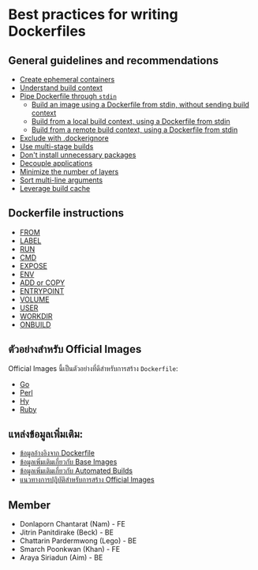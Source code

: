 # Best practices for writing Dockerfiles
## General guidelines and recommendations
- [Create ephemeral containers](https://github.com/chattarinpardermwong/Best-practices-for-writing-Dockerfiles-translate/blob/develop/Create%20ephemeral%20containers.md)
- [Understand build context](https://github.com/chattarinpardermwong/Best-practices-for-writing-Dockerfiles-translate/blob/develop/Understand%20build%20context.md)
- [Pipe Dockerfile through `stdin`](https://github.com/chattarinpardermwong/Best-practices-for-writing-Dockerfiles-translate/blob/develop/Pipe%20Dockerfile%20through%20stdin.md)
  - [Build an image using a Dockerfile from stdin, without sending build context](https://github.com/chattarinpardermwong/Best-practices-for-writing-Dockerfiles-translate/blob/develop/Build%20an%20image%20using%20a%20Dockerfile.md)
  - [Build from a local build context, using a Dockerfile from stdin](https://github.com/chattarinpardermwong/Best-practices-for-writing-Dockerfiles-translate/blob/develop/Build%20from%20a%20local%20build%20context.md)
  - [Build from a remote build context, using a Dockerfile from stdin](https://github.com/chattarinpardermwong/Best-practices-for-writing-Dockerfiles-translate/blob/develop/Build%20from%20a%20remote%20build%20context.md)
- [Exclude with .dockerignore](https://github.com/chattarinpardermwong/Best-practices-for-writing-Dockerfiles-translate/blob/develop/exclude.md)
- [Use multi-stage builds](https://github.com/chattarinpardermwong/Best-practices-for-writing-Dockerfiles-translate/blob/khan/Use-multi-stage-builds.md)
- [Don't install unnecessary packages](https://github.com/chattarinpardermwong/Best-practices-for-writing-Dockerfiles-translate/blob/khan/Use-multi-stage-builds.md)
- [Decouple applications](https://github.com/chattarinpardermwong/Best-practices-for-writing-Dockerfiles-translate/blob/khan/Decouple-applications.md)
- [Minimize the number of layers](https://github.com/chattarinpardermwong/Best-practices-for-writing-Dockerfiles-translate/blob/khan/Minimize-the-number-of-layers.md)
- [Sort multi-line arguments](https://github.com/chattarinpardermwong/Best-practices-for-writing-Dockerfiles-translate/blob/khan/Sort%20muiti-line-arguments.md)
- [Leverage build cache](https://github.com/chattarinpardermwong/Best-practices-for-writing-Dockerfiles-translate/blob/Beck/Leverage%20build%20cache.md)
## Dockerfile instructions
- [FROM](https://github.com/chattarinpardermwong/Best-practices-for-writing-Dockerfiles-translate/blob/Beck/FROM.md)
- [LABEL](https://github.com/chattarinpardermwong/Best-practices-for-writing-Dockerfiles-translate/blob/Beck/LABEL.md)
- [RUN](https://github.com/chattarinpardermwong/Best-practices-for-writing-Dockerfiles-translate/blob/Beck/RUN.md)
- [CMD](https://github.com/chattarinpardermwong/Best-practices-for-writing-Dockerfiles-translate/blob/chattarin/CMD.md)
- [EXPOSE](https://github.com/chattarinpardermwong/Best-practices-for-writing-Dockerfiles-translate/blob/chattarin/EXPOSE.md)
- [ENV](https://github.com/chattarinpardermwong/Best-practices-for-writing-Dockerfiles-translate/blob/chattarin/ENV.md)
- [ADD or COPY](https://github.com/chattarinpardermwong/Best-practices-for-writing-Dockerfiles-translate/blob/chattarin/ADD-COPY.md)
- [ENTRYPOINT](https://github.com/chattarinpardermwong/Best-practices-for-writing-Dockerfiles-translate/blob/develop/ENTRYPOINT.md)
- [VOLUME](https://github.com/chattarinpardermwong/Best-practices-for-writing-Dockerfiles-translate/blob/develop/VOLUME.md)
- [USER](https://github.com/chattarinpardermwong/Best-practices-for-writing-Dockerfiles-translate/blob/develop/USER.md)
- [WORKDIR](https://github.com/chattarinpardermwong/Best-practices-for-writing-Dockerfiles-translate/blob/develop/WORKDIR.md)
- [ONBUILD](https://github.com/chattarinpardermwong/Best-practices-for-writing-Dockerfiles-translate/blob/develop/ONBUILD.md)

## ตัวอย่างสำหรับ Official Images

Official Images นี้เป็นตัวอย่างที่ดีสำหรับการสร้าง `Dockerfile`:

* [Go](https://hub.docker.com/_/golang/)
* [Perl](https://hub.docker.com/_/perl/)
* [Hy](https://hub.docker.com/_/hylang/)
* [Ruby](https://hub.docker.com/_/ruby/)

## แหล่งข้อมูลเพิ่มเติม:

* [ข้อมูลอ้างอิงจาก Dockerfile](https://docs.docker.com/engine/reference/builder/)
* [ข้อมูลเพิ่มเติมเกี่ยวกับ Base Images](https://docs.docker.com/develop/develop-images/baseimages/)
* [ข้อมูลเพิ่มเติมเกี่ยวกับ Automated Builds](https://docs.docker.com/docker-hub/builds/)
* [แนวทางการปฎิบัติสำหรับการสร้าง Official Images](https://docs.docker.com/docker-hub/official_images/)

## Member  
  - Donlaporn Chantarat (Nam)      - FE
  - Jitrin Panitdirake (Beck)      - BE
  - Chattarin Pardermwong (Lego)   - BE
  - Smarch Poonkwan (Khan)         - FE
  - Araya Siriadun (Aim)           - BE
